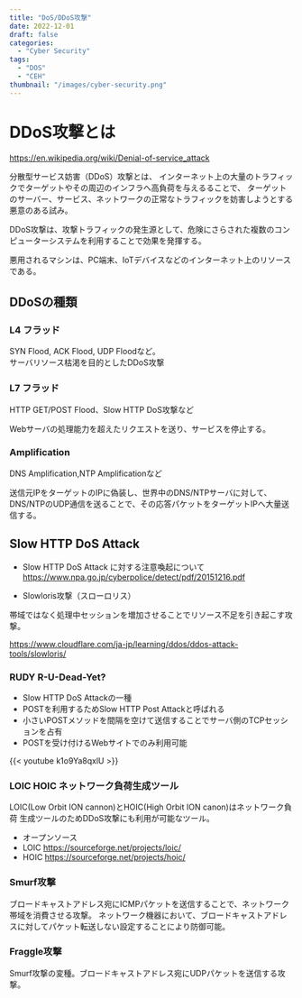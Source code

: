 ```yaml
---
title: "DoS/DDoS攻撃"
date: 2022-12-01
draft: false
categories:
  - "Cyber Security"
tags:
  - "DOS"
  - "CEH"
thumbnail: "/images/cyber-security.png"
---
```



# DDoS攻撃とは
https://en.wikipedia.org/wiki/Denial-of-service_attack


分散型サービス妨害（DDoS）攻撃とは、
インターネット上の大量のトラフィックでターゲットやその周辺のインフラへ高負荷を与えるることで、
ターゲットのサーバー、サービス、ネットワークの正常なトラフィックを妨害しようとする悪意のある試み。

DDoS攻撃は、攻撃トラフィックの発生源として、危険にさらされた複数のコンピューターシステムを利用することで効果を発揮する。

悪用されるマシンは、PC端末、IoTデバイスなどのインターネット上のリソースである。



## DDoSの種類

### L4 フラッド

SYN Flood, ACK Flood, UDP Floodなど。  
サーバリソース枯渇を目的としたDDoS攻撃

### L7 フラッド

HTTP GET/POST Flood、Slow HTTP DoS攻撃など

Webサーバの処理能力を超えたリクエストを送り、サービスを停止する。


### Amplification

DNS Amplification,NTP Amplificationなど

送信元IPをターゲットのIPに偽装し、世界中のDNS/NTPサーバに対して、
DNS/NTPのUDP通信を送ることで、その応答パケットをターゲットIPへ大量送信する。




## Slow HTTP DoS Attack

- Slow HTTP DoS Attack に対する注意喚起について
 https://www.npa.go.jp/cyberpolice/detect/pdf/20151216.pdf


- Slowloris攻撃（スローロリス）

帯域ではなく処理中セッションを増加させることでリソース不足を引き起こす攻撃。

https://www.cloudflare.com/ja-jp/learning/ddos/ddos-attack-tools/slowloris/

### RUDY R-U-Dead-Yet?

- Slow HTTP DoS Attackの一種
- POSTを利用するためSlow HTTP Post Attackと呼ばれる
- 小さいPOSTメソッドを間隔を空けて送信することでサーバ側のTCPセッションを占有
- POSTを受け付けるWebサイトでのみ利用可能


{{< youtube k1o9Ya8qxlU >}}

### LOIC HOIC ネットワーク負荷生成ツール

LOIC(Low Orbit ION cannon)とHOIC(High Orbit ION canon)はネットワーク負荷
生成ツールのためDDoS攻撃にも利用が可能なツール。

- オープンソース
- LOIC https://sourceforge.net/projects/loic/
- HOIC https://sourceforge.net/projects/hoic/


### Smurf攻撃

ブロードキャストアドレス宛にICMPパケットを送信することで、ネットワーク帯域を消費させる攻撃。
ネットワーク機器において、ブロードキャストアドレスに対してパケット転送しない設定することにより防御可能。


### Fraggle攻撃

Smurf攻撃の変種。ブロードキャストアドレス宛にUDPパケットを送信する攻撃。